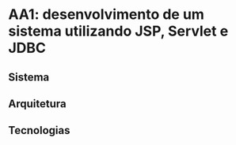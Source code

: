 # AA1: desenvolvimento de um sistema utilizando JSP, Servlet e JDBC
## Sistema 

## Arquitetura

## Tecnologias
